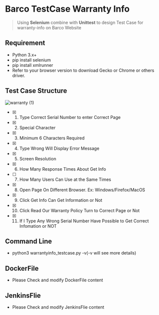 # Barco TestCase Warranty Info
> Using **Selenium** combine with **Unittest** to design Test Case for warranty-info on Barco Website


## Requirement
* Python 3.x+
* pip install selenium
* pip install xmlrunner
* Refer to your browser version to download Gecko or Chrome or others driver.

## Test Case Structure
![warranty (1)](https://user-images.githubusercontent.com/61812113/126738730-46be7845-1971-4bb8-90b1-2af802ab6e23.jpg)

- [x] 1. Type Correct Serial Number to enter Correct Page
- [x] 2. Special Character
- [x] 3. Minimum 6 Characters Required
- [x] 4. Type Wrong Will Display Error Message
- [x] 5. Screen Resolution
- [x] 6. How Many Response Times About Get Info
- [ ] 7. How Many Users Can Use at the Same Times
- [x] 8. Open Page On Different Browser. Ex: Windows/Firefox/MacOS
- [x] 9. Click Get Info Can Get Information or Not
- [x] 10. Click Read Our Warranty Policy Turn to Correct Page or Not
- [x] 11. If I Type Any Wrong Serial Number Have Possible to Get Correct Infomation or NOT 

## Command Line
* python3 <directory> warrantyinfo_testcase.py -v(-v will see more details)
  
## DockerFile
* Please Check and modify DockerFile content
  
## JenkinsFlie
* Please Check and modify JenkinsFlie content 
  
